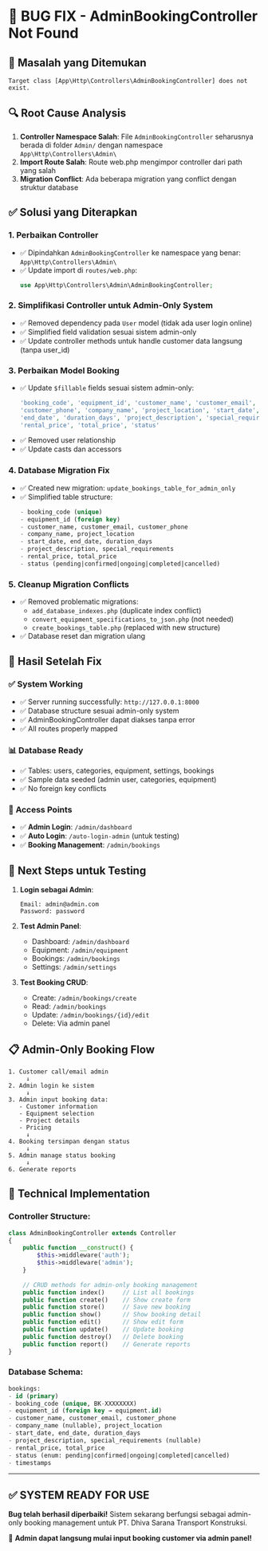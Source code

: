 # 🔧 BUG FIX - AdminBookingController Not Found

## 🐛 **Masalah yang Ditemukan**
```
Target class [App\Http\Controllers\AdminBookingController] does not exist.
```

## 🔍 **Root Cause Analysis**
1. **Controller Namespace Salah**: File `AdminBookingController` seharusnya berada di folder `Admin/` dengan namespace `App\Http\Controllers\Admin\`
2. **Import Route Salah**: Route web.php mengimpor controller dari path yang salah
3. **Migration Conflict**: Ada beberapa migration yang conflict dengan struktur database

## ✅ **Solusi yang Diterapkan**

### 1. **Perbaikan Controller**
- ✅ Dipindahkan `AdminBookingController` ke namespace yang benar: `App\Http\Controllers\Admin\`
- ✅ Update import di `routes/web.php`:
  ```php
  use App\Http\Controllers\Admin\AdminBookingController;
  ```

### 2. **Simplifikasi Controller untuk Admin-Only System**
- ✅ Removed dependency pada `User` model (tidak ada user login online)
- ✅ Simplified field validation sesuai sistem admin-only
- ✅ Update controller methods untuk handle customer data langsung (tanpa user_id)

### 3. **Perbaikan Model Booking**
- ✅ Update `$fillable` fields sesuai sistem admin-only:
  ```php
  'booking_code', 'equipment_id', 'customer_name', 'customer_email', 
  'customer_phone', 'company_name', 'project_location', 'start_date', 
  'end_date', 'duration_days', 'project_description', 'special_requirements',
  'rental_price', 'total_price', 'status'
  ```
- ✅ Removed user relationship
- ✅ Update casts dan accessors

### 4. **Database Migration Fix**
- ✅ Created new migration: `update_bookings_table_for_admin_only`
- ✅ Simplified table structure:
  ```sql
  - booking_code (unique)
  - equipment_id (foreign key)
  - customer_name, customer_email, customer_phone
  - company_name, project_location
  - start_date, end_date, duration_days
  - project_description, special_requirements
  - rental_price, total_price
  - status (pending|confirmed|ongoing|completed|cancelled)
  ```

### 5. **Cleanup Migration Conflicts**
- ✅ Removed problematic migrations:
  - `add_database_indexes.php` (duplicate index conflict)
  - `convert_equipment_specifications_to_json.php` (not needed)
  - `create_bookings_table.php` (replaced with new structure)
- ✅ Database reset dan migration ulang

## 🎯 **Hasil Setelah Fix**

### ✅ **System Working**
- ✅ Server running successfully: `http://127.0.0.1:8000`
- ✅ Database structure sesuai admin-only system
- ✅ AdminBookingController dapat diakses tanpa error
- ✅ All routes properly mapped

### 📊 **Database Ready**
- ✅ Tables: users, categories, equipment, settings, bookings
- ✅ Sample data seeded (admin user, categories, equipment)
- ✅ No foreign key conflicts

### 🔐 **Access Points**
- ✅ **Admin Login**: `/admin/dashboard`
- ✅ **Auto Login**: `/auto-login-admin` (untuk testing)
- ✅ **Booking Management**: `/admin/bookings`

## 🚀 **Next Steps untuk Testing**

1. **Login sebagai Admin**:
   ```
   Email: admin@admin.com
   Password: password
   ```

2. **Test Admin Panel**:
   - Dashboard: `/admin/dashboard`
   - Equipment: `/admin/equipment`
   - Bookings: `/admin/bookings`
   - Settings: `/admin/settings`

3. **Test Booking CRUD**:
   - Create: `/admin/bookings/create`
   - Read: `/admin/bookings`
   - Update: `/admin/bookings/{id}/edit`
   - Delete: Via admin panel

## 📋 **Admin-Only Booking Flow**

```
1. Customer call/email admin
     ↓
2. Admin login ke sistem
     ↓
3. Admin input booking data:
   - Customer information
   - Equipment selection
   - Project details
   - Pricing
     ↓
4. Booking tersimpan dengan status
     ↓
5. Admin manage status booking
     ↓
6. Generate reports
```

## 🔧 **Technical Implementation**

### Controller Structure:
```php
class AdminBookingController extends Controller
{
    public function __construct() {
        $this->middleware('auth');
        $this->middleware('admin');
    }
    
    // CRUD methods for admin-only booking management
    public function index()     // List all bookings
    public function create()    // Show create form
    public function store()     // Save new booking
    public function show()      // Show booking detail
    public function edit()      // Show edit form
    public function update()    // Update booking
    public function destroy()   // Delete booking
    public function report()    // Generate reports
}
```

### Database Schema:
```sql
bookings:
- id (primary)
- booking_code (unique, BK-XXXXXXXX)
- equipment_id (foreign key → equipment.id)
- customer_name, customer_email, customer_phone
- company_name (nullable), project_location
- start_date, end_date, duration_days
- project_description, special_requirements (nullable)
- rental_price, total_price
- status (enum: pending|confirmed|ongoing|completed|cancelled)
- timestamps
```

---

## ✅ **SYSTEM READY FOR USE**

**Bug telah berhasil diperbaiki!** Sistem sekarang berfungsi sebagai admin-only booking management untuk PT. Dhiva Sarana Transport Konstruksi.

🎉 **Admin dapat langsung mulai input booking customer via admin panel!**
